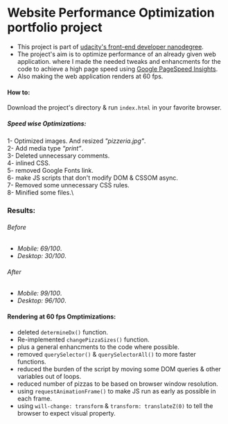 # Website Performance Optimization portfolio project
+ This project is part of [udacity's front-end developer nanodegree](https://udacity.com/course/front-end-web-developer-nanodegree--nd001).
+ The project's aim is to optimize performance of an already given web application. where I made the needed tweaks and enhancments for the code to achieve a high page speed using [Google PageSpeed Insights](https://developers.google.com/speed/pagespeed/insights/).
+ Also making the web application renders at 60 fps.

#### How to:
Download the project's directory & run `index.html` in your favorite browser.

##### Speed wise Optimizations:
1- Optimized images. And resized _"pizzeria.jpg"_.\
2- Add media type _“print”_.\
3- Deleted unnecessary comments.\
4- inlined CSS.\
5- removed Google Fonts link.\
6- make JS scripts that don't modify DOM & CSSOM async.\
7- Removed some unnecessary CSS rules.\
8- Minified some files.\


### Results:
###### Before
* _Mobile:  69/100_.
* _Desktop: 30/100_.
###### After
* _Mobile:  99/100_.
* _Desktop: 96/100_.

#### Rendering at 60 fps Omptimizations: 
- deleted `determineDx()` function.
- Re-implemented `changePizzaSizes()` function.
- plus a general enhancments to the code where possible.
- removed `querySelector()` & `querySelectorAll()` to more faster functions.
- reduced the burden of the script by moving some DOM queries & other variables out of loops.
- reduced number of pizzas to be based on browser window resolution.
- using `requestAnimationFrame()` to make JS run as early as possible in each frame.
- using `will-change: transform` & `transform: translateZ(0)` to tell the browser to expect visual property.
